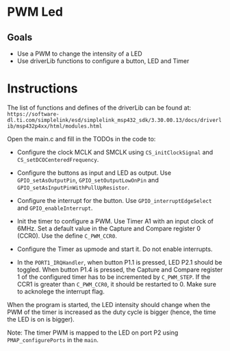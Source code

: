 # PWM Led

## Goals

- Use a PWM to change the intensity of a LED
- Use driverLib functions to configure a button, LED and Timer

# Instructions

The list of functions and defines of the driverLib can be found at:
`https://software-dl.ti.com/simplelink/esd/simplelink_msp432_sdk/3.30.00.13/docs/driverlib/msp432p4xx/html/modules.html`

Open the main.c and fill in the TODOs in the code to:

- Configure the clock MCLK and SMCLK using `CS_initClockSignal` and
  `CS_setDCOCenteredFrequency`.

- Configure the buttons as input and LED as output. Use `GPIO_setAsOutputPin`,
  `GPIO_setOutputLowOnPin` and `GPIO_setAsInputPinWithPullUpResistor`.
  
- Configure the interrupt for the button. Use `GPIO_interruptEdgeSelect` and
  `GPIO_enableInterrupt`.

- Init the timer to configure a PWM. Use Timer A1 with an input clock of 6MHz.
  Set a default value in the Capture and Compare register 0 (CCR0). Use
  the define `C_PWM_CCR0`.

- Configure the Timer as upmode and start it. Do not enable interrupts.

- In the `PORT1_IRQHandler`, when button P1.1 is pressed, LED P2.1 should be
  toggled. When button P1.4 is pressed, the Capture and Compare register 1 of
  the configured timer has to be incremented by `C_PWM_STEP`. If the CCR1 is
  greater than `C_PWM_CCR0`, it should be restarted to 0.
  Make sure to acknolege the interrupt flag.

When the program is started, the LED intensity should change when the PWM of the
timer is increased as the duty cycle is bigger (hence, the time the LED is on
is bigger).

Note: The timer PWM is mapped to the LED on port P2 using `PMAP_configurePorts`
in the `main`.
